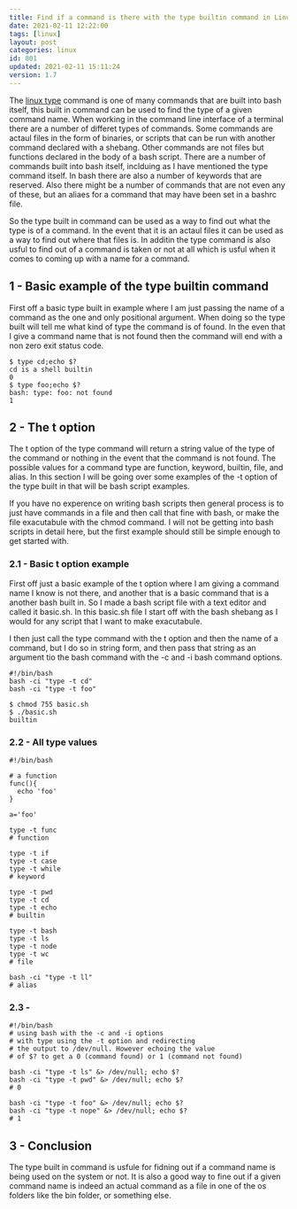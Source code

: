 ```yaml
---
title: Find if a command is there with the type builtin command in Linux
date: 2021-02-11 12:22:00
tags: [linux]
layout: post
categories: linux
id: 801
updated: 2021-02-11 15:11:24
version: 1.7
---
```


The [linux type](https://linuxize.com/post/linux-type-command/) command is one of many commands that are built into bash itself, this built in command can be used to find the type of a given command name. When working in the command line interface of a terminal there are a number of differet types of commands. Some commands are actaul files in the form of binaries, or scripts that can be run with another command declared with a shebang. Other commands are not files but functions declared in the body of a bash script. There are a number of commands built into bash itself, inclduing as I have mentioned the type command itself. In bash there are also a number of keywords that are reserved. Also there might be a number of commands that are not even any of these, but an aliaes for a command that may have been set in a bashrc file.

So the type built in command can be used as a way to find out what the type is of a command. In the event that it is an actaul files it can be used as a way to find out where that files is. In additin the type command is also usful to find out of a command is taken or not at all which is usful when it comes to coming up with a name for a command.

<!-- more -->

## 1 - Basic example of the type builtin command

First off a basic type built in example where I am just passing the name of a command as the one and only positional argument. When doing so the type built will tell me what kind of type the command is of found. In the even that I give a command name that is not found then the command will end with a non zero exit status code.

```
$ type cd;echo $?
cd is a shell builtin
0
$ type foo;echo $?
bash: type: foo: not found
1
```

## 2 - The t option

The t option of the type command will return a string value of the type of the command or nothing in the event that the command is not found. The possible values for a command type are function, keyword, builtin, file, and alias. In this section I will be going over some examples of the -t option of the type built in that will be bash script examples.

If you have no experence on writing bash scripts then general process is to just have commands in a file and then call that fine with bash, or make the file exacutabule with the chmod command. I will not be getting into bash scripts in detail here, but the first example should still be simple enough to get started with.

### 2.1 - Basic t option example

First off just a basic example of the t option where I am giving a command name I know is not there, and another that is a basic command that is a another bash built in. So I made a bash script file with a text editor and called it basic.sh. In this basic.sh file I start off with the bash shebang as I would for any script that I want to make exacutabule.

I then just call the type command with the t option and then the name of a command, but I do so in string form, and then pass that string as an argument tio the bash command with the -c and -i bash command options.

```
#!/bin/bash
bash -ci "type -t cd"
bash -ci "type -t foo"
```

```
$ chmod 755 basic.sh
$ ./basic.sh
builtin
```

### 2.2 - All type values

```
#!/bin/bash
 
# a function
func(){
  echo 'foo'
}
 
a='foo'
 
type -t func
# function
 
type -t if
type -t case
type -t while
# keyword
 
type -t pwd
type -t cd
type -t echo
# builtin
 
type -t bash
type -t ls
type -t node
type -t wc
# file
 
bash -ci "type -t ll"
# alias
```

### 2.3 - 

```
#!/bin/bash
# using bash with the -c and -i options
# with type using the -t option and redirecting
# the output to /dev/null. However echoing the value
# of $? to get a 0 (command found) or 1 (command not found)
 
bash -ci "type -t ls" &> /dev/null; echo $?
bash -ci "type -t pwd" &> /dev/null; echo $?
# 0
 
bash -ci "type -t foo" &> /dev/null; echo $?
bash -ci "type -t nope" &> /dev/null; echo $?
# 1
```

## 3 - Conclusion

The type built in command is usfule for fidning out if a command name is being used on the system or not. It is also a good way to fine out if a given command name is indeed an actual command as a file in one of the os folders like the bin folder, or something else.
